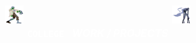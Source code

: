<img style="width:50px; height:50px; float:left;" src = "extra/WME8.gif"><img style="width:50px; height:50px; float:right;" src = "extra/gifs2.gif"><h1 style="backgound-color:black; color:white; text-align:center;"><b><code> COLLEGE </code></b><i> WORK / PROJECTS </i></h1>
